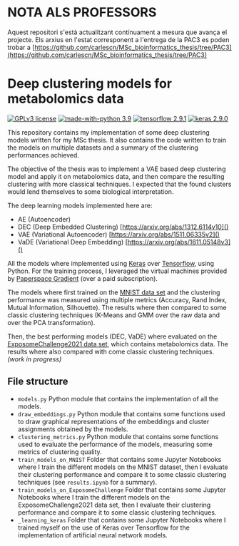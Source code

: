 # NOTA ALS PROFESSORS

Aquest repositori s'està actualitzant contínuament a mesura que avança el projecte.
Els arxius en l'estat corresponent a l'entrega de la PAC3 es poden trobar a
[https://github.com/carlescn/MSc_bioinformatics_thesis/tree/PAC3](https://github.com/carlescn/MSc_bioinformatics_thesis/tree/PAC3)

# Deep clustering models for metabolomics data

[![GPLv3 license](https://img.shields.io/badge/License-GPLv3.0-blue.svg?logo=)](https://github.com/carlescn/MSc_bioinformatics_thesis/blob/main/LICENSE)
[![made-with-python 3.9](https://img.shields.io/badge/Made%20with-Python%203.9-1f425f.svg?logo=python)](https://www.python.org/)
[![tensorflow 2.9.1](https://img.shields.io/badge/Tensorflow-2.9.1-green.svg?logo=tensorflow)](https://github.com/tensorflow/tensorflow)
[![keras 2.9.0](https://img.shields.io/badge/Keras-2.9.0-green.svg?logo=keras)](https://github.com/keras-team/keras)

This repository contains
my implementation of some deep clustering models
written for my MSc thesis.
It also contains
the code written to train the models on multiple datasets
and a summary of the clustering performances achieved.

The objective of the thesis was
to implement a VAE based deep clustering model
and apply it on metabolomics data,
and then compare the resulting clustering with
more classical techniques.
I expected that the found clusters
would lend themselves to some biological interpretation.

The deep learning models implemented here are:

- AE (Autoencoder)
- DEC (Deep Embedded Clustering) [https://arxiv.org/abs/1312.6114v10]()
- VAE (Variational Autoencoder) [https://arxiv.org/abs/1511.06335v2]()
- VaDE (Variational Deep Embedding) [https://arxiv.org/abs/1611.05148v3]()

All the models where implemented
using [Keras](https://github.com/keras-team/keras)
over [Tensorflow](https://github.com/tensorflow/tensorflow),
using Python.
For the training process, I leveraged the virtual machines provided by
[Paperspace Gradient](https://www.paperspace.com/gradient) (over a paid subscription).


The models where first trained on the
[MNIST data set](https://doi.org/10.1109/MSP.2012.2211477)
and the clustering performance was measured
using multiple metrics
(Accuracy, Rand Index, Mutual Information, Silhouette).
The results where then compared to some classic clustering techniques
(K-Means and GMM over the raw data and over the PCA transformation).

Then, the best performing models (DEC, VaDE)
where evaluated on the [ExposomeChallenge2021 data set](https://arxiv.org/abs/2202.01680),
which contains metabolomics data.
The results where also compared with come classic clustering techniques.
*(work in progress)*

## File structure

- `models.py` Python module that contains
  the implementation of all the models.
- `draw_embeddings.py` Python module that contains
  some functions used to draw graphical representations
  of the embeddings and cluster assignments
  obtained by the models.
- `clustering_metrics.py` Python module that contains
  some functions used to evaluate
  the performance of the models,
  measuring some metrics of clustering quality.
- `train_models_on_MNIST` Folder that contains
  some Jupyter Notebooks
  where I train the different models on the MNIST dataset,
  then I evaluate their clustering performance
  and compare it to some classic clustering techniques
  (see `results.ipynb` for a summary).
- `train_models_on_ExposomeChallenge` Folder that contains
  some Jupyter Notebooks
  where I train the different models on the ExposomeChallenge2021 data set,
  then I evaluate their clustering performance
  and compare it to some classic clustering techniques.
- `_learning_keras` Folder that contains
  some Jupyter Notebooks
  where I trained myself on the use of Keras over Tensorflow
  for the implementation of artificial neural network models.
